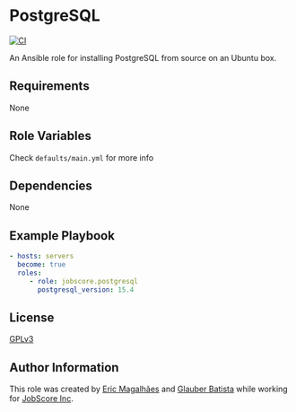 PostgreSQL
=========
[![CI](https://github.com/jobscore/ansible-role-postgresql/actions/workflows/ci.yml/badge.svg?branch=master)](https://github.com/jobscore/ansible-role-postgresql/actions/workflows/ci.yml)

An Ansible role for installing PostgreSQL from source on an Ubuntu box.

Requirements
------------

None

Role Variables
--------------

Check `defaults/main.yml` for more info


Dependencies
------------

None

Example Playbook
----------------

``` yaml
- hosts: servers
  become: true
  roles:
     - role: jobscore.postgresql
       postgresql_version: 15.4
```
License
-------

[GPLv3](/LICENSE)

Author Information
------------------

This role was created by [Eric Magalhães](https://emagalha.es) and [Glauber Batista](https://glauberrbatista.dev) while working for [JobScore Inc](https://jobscore.com).
